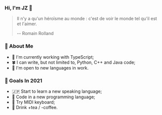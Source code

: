 ### Hi, I'm JZ 👋

> Il n'y a qu'un héroïsme au monde : c'est de voir le monde tel qu'il est et l'aimer.
>
> -- Romain Rolland

### 🧸 About Me

- 🍁 I'm currently working with TypeScript;
- 🍀 I can write, but not limited to, Python, C++ and Java code;
- 🌻 I'm open to new languages in work.

### 🚀 Goals In 2021

- 🇯🇵 Start to learn a new speaking language;
- 👾 Code in a new programming language;
- 🎹 Try MIDI keyboard;
- 🍵 Drink +tea / -coffee.

<!--
**jiyuzhuang/jiyuzhuang** is a ✨ _special_ ✨ repository because its `README.md` (this file) appears on your GitHub profile.

Here are some ideas to get you started:

- 🔭 I’m currently working on ...
- 🌱 I’m currently learning ...
- 👯 I’m looking to collaborate on ...
- 🤔 I’m looking for help with ...
- 💬 Ask me about ...
- 📫 How to reach me: ...
- 😄 Pronouns: ...
- ⚡ Fun fact: ...
-->
